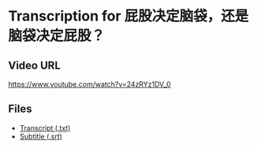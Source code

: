 # Transcription for 屁股决定脑袋，还是脑袋决定屁股？
## Video URL
https://www.youtube.com/watch?v=24zRYz1DV_0
 
## Files
- [Transcript (.txt)](./transcript.txt)
- [Subtitle (.srt)](./transcript.srt)
